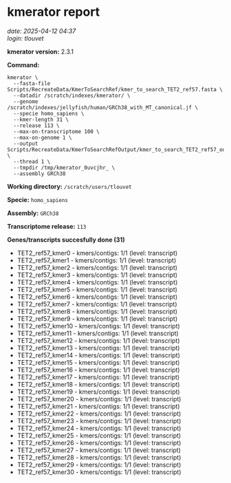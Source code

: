 # kmerator report
*date: 2025-04-12 04:37*  
*login: tlouvet*

**kmerator version:** 2.3.1

**Command:**

```
kmerator \
  --fasta-file Scripts/RecreateData/KmerToSearchRef/kmer_to_search_TET2_ref57.fasta \
  --datadir /scratch/indexes/kmerator/ \
  --genome /scratch/indexes/jellyfish/human/GRCh38_with_MT_canonical.jf \
  --specie homo_sapiens \
  --kmer-length 31 \
  --release 113 \
  --max-on-transcriptome 100 \
  --max-on-genome 1 \
  --output Scripts/RecreateData/KmerToSearchRefOutput/kmer_to_search_TET2_ref57_output \
  --thread 1 \
  --tmpdir /tmp/kmerator_0uvcjhr_ \
  --assembly GRCh38
```

**Working directory:** `/scratch/users/tlouvet`

**Specie:** `homo_sapiens`

**Assembly:** `GRCh38`

**Transcriptome release:** `113`

**Genes/transcripts succesfully done (31)**

- TET2_ref57_kmer0 - kmers/contigs: 1/1 (level: transcript)
- TET2_ref57_kmer1 - kmers/contigs: 1/1 (level: transcript)
- TET2_ref57_kmer2 - kmers/contigs: 1/1 (level: transcript)
- TET2_ref57_kmer3 - kmers/contigs: 1/1 (level: transcript)
- TET2_ref57_kmer4 - kmers/contigs: 1/1 (level: transcript)
- TET2_ref57_kmer5 - kmers/contigs: 1/1 (level: transcript)
- TET2_ref57_kmer6 - kmers/contigs: 1/1 (level: transcript)
- TET2_ref57_kmer7 - kmers/contigs: 1/1 (level: transcript)
- TET2_ref57_kmer8 - kmers/contigs: 1/1 (level: transcript)
- TET2_ref57_kmer9 - kmers/contigs: 1/1 (level: transcript)
- TET2_ref57_kmer10 - kmers/contigs: 1/1 (level: transcript)
- TET2_ref57_kmer11 - kmers/contigs: 1/1 (level: transcript)
- TET2_ref57_kmer12 - kmers/contigs: 1/1 (level: transcript)
- TET2_ref57_kmer13 - kmers/contigs: 1/1 (level: transcript)
- TET2_ref57_kmer14 - kmers/contigs: 1/1 (level: transcript)
- TET2_ref57_kmer15 - kmers/contigs: 1/1 (level: transcript)
- TET2_ref57_kmer16 - kmers/contigs: 1/1 (level: transcript)
- TET2_ref57_kmer17 - kmers/contigs: 1/1 (level: transcript)
- TET2_ref57_kmer18 - kmers/contigs: 1/1 (level: transcript)
- TET2_ref57_kmer19 - kmers/contigs: 1/1 (level: transcript)
- TET2_ref57_kmer20 - kmers/contigs: 1/1 (level: transcript)
- TET2_ref57_kmer21 - kmers/contigs: 1/1 (level: transcript)
- TET2_ref57_kmer22 - kmers/contigs: 1/1 (level: transcript)
- TET2_ref57_kmer23 - kmers/contigs: 1/1 (level: transcript)
- TET2_ref57_kmer24 - kmers/contigs: 1/1 (level: transcript)
- TET2_ref57_kmer25 - kmers/contigs: 1/1 (level: transcript)
- TET2_ref57_kmer26 - kmers/contigs: 1/1 (level: transcript)
- TET2_ref57_kmer27 - kmers/contigs: 1/1 (level: transcript)
- TET2_ref57_kmer28 - kmers/contigs: 1/1 (level: transcript)
- TET2_ref57_kmer29 - kmers/contigs: 1/1 (level: transcript)
- TET2_ref57_kmer30 - kmers/contigs: 1/1 (level: transcript)

